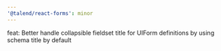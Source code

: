 ```yaml
---
'@talend/react-forms': minor
---
```


feat: Better handle collapsible fieldset title for UIForm definitions by using schema title by default
